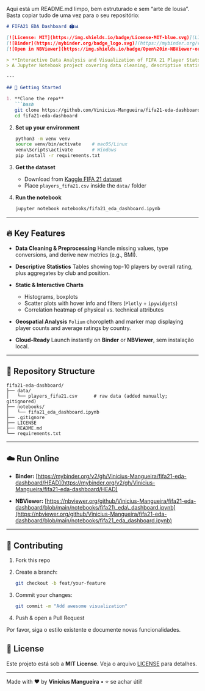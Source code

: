 Aqui está um README.md limpo, bem estruturado e sem “arte de lousa”. Basta copiar tudo de uma vez para o seu repositório:

````markdown
# FIFA21 EDA Dashboard 🏟️📊

[![License: MIT](https://img.shields.io/badge/License-MIT-blue.svg)](LICENSE)  
[![Binder](https://mybinder.org/badge_logo.svg)](https://mybinder.org/v2/gh/Vinicius-Mangueira/fifa21-eda-dashboard/HEAD)  
[![Open in NBViewer](https://img.shields.io/badge/Open%20in-NBViewer-orange.svg)](https://nbviewer.org/github/Vinicius-Mangueira/fifa21-eda-dashboard/blob/main/notebooks/fifa21_eda_dashboard.ipynb)

> **Interactive Data Analysis and Visualization of FIFA 21 Player Stats**  
> A Jupyter Notebook project covering data cleaning, descriptive statistics, interactive Plotly charts, and a Folium world map of player nationalities—no machine learning required!

---

## 🚀 Getting Started

1. **Clone the repo**  
   ```bash
   git clone https://github.com/Vinicius-Mangueira/fifa21-eda-dashboard.git
   cd fifa21-eda-dashboard
````

2. **Set up your environment**

   ```bash
   python3 -m venv venv
   source venv/bin/activate    # macOS/Linux
   venv\Scripts\activate       # Windows
   pip install -r requirements.txt
   ```

3. **Get the dataset**

   * Download from [Kaggle FIFA 21 dataset](https://www.kaggle.com/datasets/justinas/fifa-21-complete-player-dataset)
   * Place `players_fifa21.csv` inside the `data/` folder

4. **Run the notebook**

   ```bash
   jupyter notebook notebooks/fifa21_eda_dashboard.ipynb
   ```

---

## 🔥 Key Features

* **Data Cleaning & Preprocessing**
  Handle missing values, type conversions, and derive new metrics (e.g., BMI).

* **Descriptive Statistics**
  Tables showing top-10 players by overall rating, plus aggregates by club and position.

* **Static & Interactive Charts**

  * Histograms, boxplots
  * Scatter plots with hover info and filters (`Plotly` + `ipywidgets`)
  * Correlation heatmap of physical vs. technical attributes

* **Geospatial Analysis**
  `Folium` choropleth and marker map displaying player counts and average ratings by country.

* **Cloud-Ready**
  Launch instantly on **Binder** or **NBViewer**, sem instalação local.

---

## 📂 Repository Structure

```
fifa21-eda-dashboard/
├── data/                        
│   └── players_fifa21.csv      # raw data (added manually; gitignored)
├── notebooks/                  
│   └── fifa21_eda_dashboard.ipynb
├── .gitignore                  
├── LICENSE                     
├── README.md                   
└── requirements.txt            
```

---

## ☁️ Run Online

* **Binder:**
  [https://mybinder.org/v2/gh/Vinicius-Mangueira/fifa21-eda-dashboard/HEAD](https://mybinder.org/v2/gh/Vinicius-Mangueira/fifa21-eda-dashboard/HEAD)

* **NBViewer:**
  [https://nbviewer.org/github/Vinicius-Mangueira/fifa21-eda-dashboard/blob/main/notebooks/fifa21\_eda\_dashboard.ipynb](https://nbviewer.org/github/Vinicius-Mangueira/fifa21-eda-dashboard/blob/main/notebooks/fifa21_eda_dashboard.ipynb)

---

## 🤝 Contributing

1. Fork this repo
2. Create a branch:

   ```bash
   git checkout -b feat/your-feature
   ```
3. Commit your changes:

   ```bash
   git commit -m "Add awesome visualization"
   ```
4. Push & open a Pull Request

Por favor, siga o estilo existente e documente novas funcionalidades.


## 📜 License

Este projeto está sob a **MIT License**. Veja o arquivo [LICENSE](LICENSE) para detalhes.

---

Made with ❤️ by **Vinicius Mangueira** • ⭐️ se achar útil!

